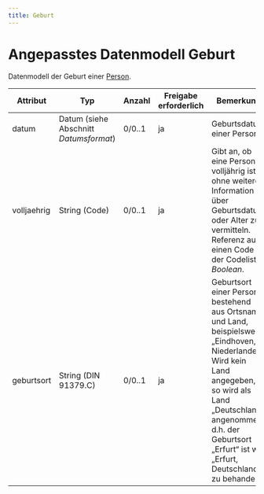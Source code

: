 ```yaml
---
title: Geburt
---
```


# Angepasstes Datenmodell Geburt

Datenmodell der Geburt einer [Person](person).

Attribut | Typ | Anzahl | Freigabe erforderlich | Bemerkung
--- | --- | --- | --- | ---
datum | Datum (siehe Abschnitt *Datumsformat*) | 0/0..1 | ja | Geburtsdatum einer Person.
volljaehrig | String (Code) | 0/0..1 | ja | Gibt an, ob eine Person volljährig ist, ohne weitere Information über Geburtsdatum oder Alter zu vermitteln. Referenz auf einen Code der Codeliste *Boolean*.
geburtsort | String (DIN 91379.C) | 0/0..1 | ja | Geburtsort einer Person, bestehend aus Ortsname und Land, beispielsweise „Eindhoven, Niederlande“. Wird kein Land angegeben, so wird als Land „Deutschland“ angenommen, d.h. der Geburtsort „Erfurt“ ist wie „Erfurt, Deutschland“ zu behandeln.
